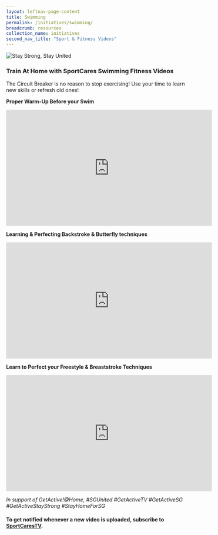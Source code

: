 ```yaml
---
layout: leftnav-page-content
title: Swimming
permalink: /initiatives/swimming/
breadcrumb: resources
collection_name: initiatives
second_nav_title: "Sport & Fitness Videos"
---
```


![Stay Strong, Stay United](/images/staystrongstayunited.jpg)

### Train At Home with SportCares Swimming Fitness Videos 

The Circuit Breaker is no reason to stop exercising! Use your time to learn new skills or refresh old ones!

__Proper Warm-Up Before your Swim__
<iframe width="560" height="315" src="https://www.youtube.com/embed/dViqsX7ezkc" frameborder="0" allow="accelerometer; autoplay; encrypted-media; gyroscope; picture-in-picture" allowfullscreen></iframe>

__Learning & Perfecting Backstroke & Butterfly techniques__
<iframe width="560" height="315" src="https://www.youtube.com/embed/9fX_l-8Y3kw" frameborder="0" allow="accelerometer; autoplay; encrypted-media; gyroscope; picture-in-picture" allowfullscreen></iframe>

__Learn to Perfect your Freestyle & Breaststroke Techniques__
<iframe width="560" height="315" src="https://www.youtube.com/embed/oF6xnZ8BLB0" frameborder="0" allow="accelerometer; autoplay; encrypted-media; gyroscope; picture-in-picture" allowfullscreen></iframe>

*In support of GetActive!@Home, #SGUnited #GetActiveTV #GetActiveSG #GetActiveStayStrong #StayHomeForSG*

#### To get notified whenever a new video is uploaded, subscribe to [SportCaresTV](https://www.youtube.com/c/SportCaresTV).

